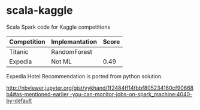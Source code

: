 # scala-kaggle
Scala Spark code for Kaggle competitions


| Competition|Implemantation    | Score |
|---------|---------------------|-------|
| Titanic | RandomForest        |       |
| Expedia | Not ML              | 0.49  |


Expedia Hotel Recommendation is ported from python solution.

http://nbviewer.jupyter.org/gist/vykhand/1f2484ff14fbbf805234160cf90668b4#as-mentioned-earlier,-you-can-monitor-jobs-on-spark_machine:4040-by-default